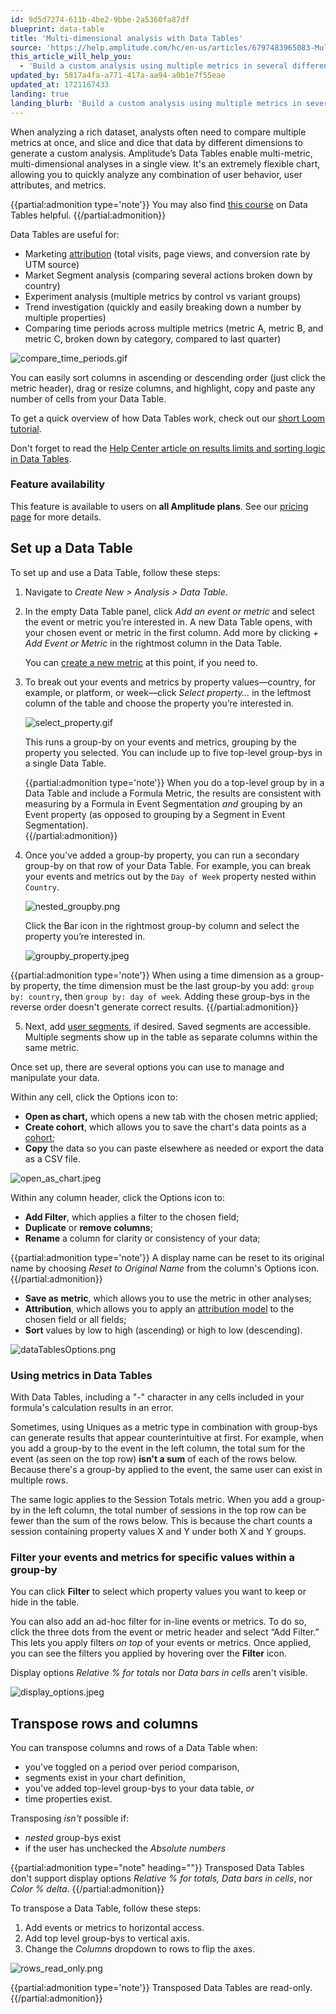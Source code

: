 ```yaml
---
id: 9d5d7274-611b-4be2-9bbe-2a5360fa87df
blueprint: data-table
title: 'Multi-dimensional analysis with Data Tables'
source: 'https://help.amplitude.com/hc/en-us/articles/6797483965083-Multi-dimensional-analysis-with-Data-Tables'
this_article_will_help_you:
  - 'Build a custom analysis using multiple metrics in several different dimensions'
updated_by: 5817a4fa-a771-417a-aa94-a0b1e7f55eae
updated_at: 1721167433
landing: true
landing_blurb: 'Build a custom analysis using multiple metrics in several different dimensions'
---
```

When analyzing a rich dataset, analysts often need to compare multiple metrics at once, and slice and dice that data by different dimensions to generate a custom analysis. Amplitude’s Data Tables enable multi-metric, multi-dimensional analyses in a single view. It's an extremely flexible chart, allowing you to quickly analyze any combination of user behavior, user attributes, and metrics. 

{{partial:admonition type='note'}}
You may also find [this course](https://academy.amplitude.com/analyze-multiple-metrics-at-once-with-data-tables) on Data Tables helpful.
{{/partial:admonition}}

Data Tables are useful for:

* Marketing [attribution](/docs/analytics/charts/data-tables/data-tables-attribute-credit) (total visits, page views, and conversion rate by UTM source)
* Market Segment analysis (comparing several actions broken down by country)
* Experiment analysis (multiple metrics by control vs variant groups)
* Trend investigation (quickly and easily breaking down a number by multiple properties)
* Comparing time periods across multiple metrics (metric A, metric B, and metric C, broken down by category, compared to last quarter)

![compare_time_periods.gif](/docs/output/img/data-tables/compare-time-periods-gif.gif)

You can easily sort columns in ascending or descending order (just click the metric header), drag or resize columns, and highlight, copy and paste any number of cells from your Data Table.

To get a quick overview of how Data Tables work, check out our [short Loom tutorial](https://www.loom.com/share/c6467e0667334368a51acab1bff77cd5?t=13).

Don't forget to read the [Help Center article on results limits and sorting logic in Data Tables](/docs/analytics/charts/data-tables/data-tables-results-and-sorting-logic).

### Feature availability

This feature is available to users on **all Amplitude plans**. See our [pricing page](https://amplitude.com/pricing) for more details.

## Set up a Data Table

To set up and use a Data Table, follow these steps:

1. Navigate to *Create New > Analysis > Data Table*.
2. In the empty Data Table panel, click *Add an event or metric* and select the event or metric you’re interested in. A new Data Table opens, with your chosen event or metric in the first column. Add more by clicking *+ Add Event or Metric* in the rightmost column in the Data Table.  
  
    You can [create a new metric](/docs/analytics/charts/data-tables/data-tables-create-metric) at this point, if you need to.

3. To break out your events and metrics by property values—country, for example, or platform, or week—click *Select property…* in the leftmost column of the table and choose the property you’re interested in.

    ![select_property.gif](/docs/output/img/data-tables/select-property-gif.gif)  
      
    This runs a group-by on your events and metrics, grouping by the property you selected. You can include up to five top-level group-bys in a single Data Table.

    {{partial:admonition type='note'}}
    When you do a top-level group by in a Data Table and include a Formula Metric, the results are consistent with measuring by a Formula in Event Segmentation *and* grouping by an Event property (as opposed to grouping by a Segment in Event Segmentation).  
    {{/partial:admonition}}

4. Once you’ve added a group-by property, you can run a secondary group-by on that row of your Data Table. For example, you can break your events and metrics out by the `Day of Week` property nested within `Country`.  
  
    ![nested_groupby.png](/docs/output/img/data-tables/nested-groupby-png.png)  
      
    Click the Bar icon in the rightmost group-by column and select the property you’re interested in.  
  
    ![groupby_property.jpeg](/docs/output/img/data-tables/groupby-property-jpeg.jpeg)

{{partial:admonition type='note'}}
When using a time dimension as a group-by property, the time dimension must be the last group-by you add: `group by: country`, then `group by: day of week`. Adding these group-bys in the reverse order doesn't generate correct results.
{{/partial:admonition}}

5. Next, add [user segments](/docs/analytics/charts/build-charts-add-events), if desired. Saved segments are accessible. Multiple segments show up in the table as separate columns within the same metric.

Once set up, there are several options you can use to manage and manipulate your data.

Within any cell, click the Options icon to: 

* **Open as chart,** which opens a new tab with the chosen metric applied;
* **Create cohort**, which allows you to save the chart's data points as a [cohort](/docs/analytics/behavioral-cohorts);
* **Copy** the data so you can paste elsewhere as needed or export the data as a CSV file.

![open_as_chart.jpeg](/docs/output/img/data-tables/open-as-chart-jpeg.jpeg)

Within any column header, click the Options icon to:

* **Add Filter**, which applies a filter to the chosen field;
* **Duplicate** or **remove columns**;
* **Rename** a column for clarity or consistency of your data;

{{partial:admonition type='note'}}
 A display name can be reset to its original name by choosing *Reset to Original Name* from the column's Options icon.
{{/partial:admonition}}

* **Save as** **metric**, which allows you to use the metric in other analyses;
* **Attribution**, which allows you to apply an [attribution model](/docs/analytics/charts/data-tables/data-tables-attribute-credit) to the chosen field or all fields;
* **Sort** values by low to high (ascending) or high to low (descending).

![dataTablesOptions.png](/docs/output/img/data-tables/datatablesoptions-png.png)

### Using metrics in Data Tables

With Data Tables, including a "-" character in any cells included in your formula's calculation results in an error.

Sometimes, using Uniques as a metric type in combination with group-bys can generate results that appear counterintuitive at first. For example, when you add a group-by to the event in the left column, the total sum for the event (as seen on the top row) **isn't a sum** of each of the rows below. Because there's a group-by applied to the event, the same user can exist in multiple rows.

The same logic applies to the Session Totals metric. When you add a group-by in the left column, the total number of sessions in the top row can be fewer than the sum of the rows below. This is because the chart counts a session containing property values X and Y under both X and Y groups.

### Filter your events and metrics for specific values within a group-by

You can click **Filter** to select which property values you want to keep or hide in the table.

You can also add an ad-hoc filter for in-line events or metrics. To do so, click the three dots from the event or metric header and select “Add Filter.” This lets you apply filters *on top* of your events or metrics. Once applied, you can see the filters you applied by hovering over the **Filter** icon.
  
Display options *Relative % for totals* nor *Data bars in cells* aren't visible.

![display_options.jpeg](/docs/output/img/data-tables/display-options-jpeg.jpeg)

## Transpose rows and columns

You can transpose columns and rows of a Data Table when:

* you've toggled on a period over period comparison,
* segments exist in your chart definition,
* you've added top-level group-bys to your data table, *or*
* time properties exist.

Transposing *isn't* possible if:

* *nested* group-bys exist
* if the user has unchecked the *Absolute numbers*

{{partial:admonition type="note" heading=""}}
Transposed Data Tables don't support display options *Relative % for totals,* *Data bars in cells*, nor *Color % delta*.
{{/partial:admonition}}

To transpose a Data Table, follow these steps:

1. Add events or metrics to horizontal access.
2. Add top level group-bys to vertical axis.
3. Change the *Columns* dropdown to rows to flip the axes.

![rows_read_only.png](/docs/output/img/data-tables/rows-read-only-png.png)

{{partial:admonition type='note'}}
Transposed Data Tables are read-only.
{{/partial:admonition}}